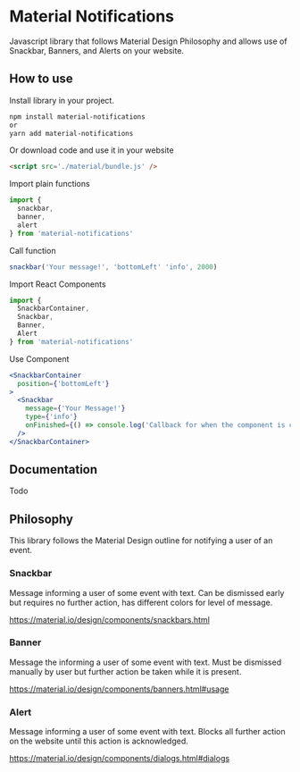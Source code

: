 # Material Notifications
Javascript library that follows Material Design Philosophy and allows use of
Snackbar, Banners, and Alerts on your website.

## How to use
Install library in your project.

```bash
npm install material-notifications
or
yarn add material-notifications
```

Or download code and use it in your website
```html
<script src='./material/bundle.js' />
```

Import plain functions
```javascript
import {
  snackbar,
  banner,
  alert
} from 'material-notifications'
```
Call function
```javascript
snackbar('Your message!', 'bottomLeft' 'info', 2000)
```

Import React Components
```javascript
import {
  SnackbarContainer,
  Snackbar,
  Banner,
  Alert
} from 'material-notifications'
```

Use Component
```jsx
<SnackbarContainer
  position={'bottomLeft'}
>
  <Snackbar
    message={'Your Message!'}
    type={'info'}
    onFinished={() => console.log('Callback for when the component is complete')}
  />
</SnackbarContainer>

```

## Documentation
Todo


## Philosophy
This library follows the Material Design outline for notifying a user of an
event.

### Snackbar
Message informing a user of some event with text. Can be dismissed early but requires no further action, has
different colors for level of message.

https://material.io/design/components/snackbars.html

### Banner
Message the informing a user of some event with text. Must be dismissed
manually by user but further action be taken while it is present.

https://material.io/design/components/banners.html#usage

### Alert
Message informing a user of some event with text. Blocks all further action on
the website until this action is acknowledged.

https://material.io/design/components/dialogs.html#dialogs
